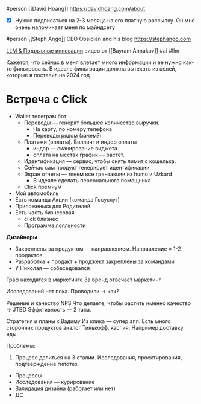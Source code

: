 #person [[David Hoang]] https://davidhoang.com/about
- [x] Нужно подписаться на 2-3 месяца на его платную рассылку. Он мне очень напоминает меня по майндсету

#person [[Steph Ango]] CEO Obsidian and his blog https://stephango.com

[LLM & Подрывные инновации](https://www.youtube.com/watch?v=M5gz1W6hSzU) видео от [[Bayram Annakov]] #ai #llm 



Кажется, что сейчас в меня влетает много информации и ее нужно как-то фильтровать. 
В идеале фильтрация должна вытекать из целей, которые я поставил на 2024 год



# Встреча с Click

- Wallet телеграм бот
	- Переводы — генерят большее количество выручки. 
		- На карту, по номеру телефона
		- Переводы рядом (зачем?)
	- Платежи (оплаты). Биллинг и индор оплаты
		- индор — сканирование виджета. 
		- оплата на местах график — растет. 
	- Идентификация — сервис, чтобы снять лимит с кошелька. 
	- Сейчас сам продукт генерирует идентификации
	- Экран отчеты — тянем все транзакции из humo и Uzkard 
		- В идеале сделать персонального помощника 
	- Click премиум
- Мой автомобиль
- Есть команда Акции (команда Госуслуг)
- Приложенька для Родителей 
- Есть часть бизнесовая 
	-  click близнес 
	- Программа лояльности

**Дизайнеры**
- Закреплены за продуктом — направлением. Направление = 1-2 продактов. 
- Разработка + продакт + проджект закреплены за командами
- У Николая — собеседовался

Граф находятся в маркетинге 
За бренд отвечает маркетинг 


Исследований нет пока. Проводили → как? 


Решение и качество
NPS
Что делаете, чтобы растить именно качество → JTBD 
Эффктивность — 2 тапа. 


Стратегия и планы к Вадиму
Из клика — супер апп.
Есть много сторонних продуктов аналог Тинькофф, каспия. 
Например доставку еды. 

Проблемы:
1. Процесс делиться на 3 сталии. Исследования, проектирования, подтверждение гипотез. 


- Процессы
- Исследования — курирование 
- Валидация дизайна (работает или нет)
- ДС 
